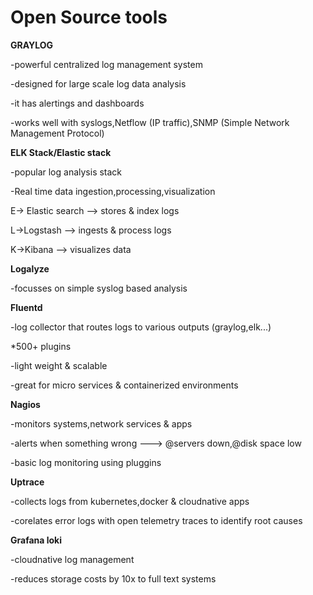 # Open Source tools
**GRAYLOG**

-powerful centralized log management system

-designed for large scale log data analysis

-it has alertings and dashboards

-works well with syslogs,Netflow (IP traffic),SNMP (Simple Network Management Protocol)

**ELK Stack/Elastic stack**

-popular log analysis stack

-Real time data ingestion,processing,visualization

E-> Elastic search --> stores & index logs

L->Logstash --> ingests & process logs

K->Kibana --> visualizes data

**Logalyze**

-focusses on simple syslog based analysis

**Fluentd**

-log collector that routes logs to various outputs (graylog,elk...)

*500+ plugins

-light weight & scalable

-great for micro services & containerized environments

**Nagios**

-monitors systems,network services & apps

-alerts when something wrong ---> @servers down,@disk space low

-basic log monitoring using pluggins

**Uptrace**

-collects logs from kubernetes,docker & cloudnative apps

-corelates error logs with open telemetry traces to identify root causes

**Grafana loki**

-cloudnative log management

-reduces storage costs by 10x to full text systems

